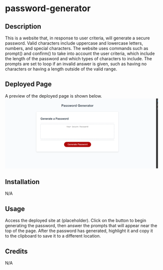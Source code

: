 # password-generator

## Description

This is a website that, in response to user criteria, will generate a secure password. Valid characters include uppercase and lowercase letters, numbers, and special characters. The website uses commands such as prompt() and confirm() to take into account the user criteria, which include the length of the password and which types of characters to include. The prompts are set to loop if an invalid answer is given, such as having no characters or having a length outside of the valid range.

## Deployed Page
A preview of the deployed page is shown below.
<img src = "./assets/deployedpage.png" alt = "An image of the deployed password generator site" />

## Installation
N/A

## Usage
Access the deployed site at (placeholder). Click on the button to begin generating the password, then answer the prompts that will appear near the top of the page. After the password has generated, highlight it and copy it to the clipboard to save it to a different location.

## Credits
N/A
